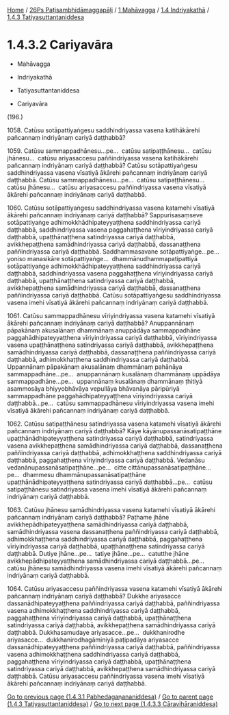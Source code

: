 
[Home](/) / [26Ps Paṭisambhidāmaggapāḷi](../../...md) / [1 Mahāvagga](../...md) / [1.4 Indriyakathā](...md) / [1.4.3 Tatiyasuttantaniddesa](../26Ps/1/1.4/1.4.3.md)

# 1.4.3.2 Cariyavāra

* Mahāvagga

* Indriyakathā

* Tatiyasuttantaniddesa

* Cariyavāra

(196.)

1058\. Catūsu sotāpattiyaṅgesu saddhindriyassa vasena katihākārehi pañcannaṃ indriyānaṃ cariyā daṭṭhabbā?

1059\. Catūsu sammappadhānesu…pe…  catūsu satipaṭṭhānesu…  catūsu jhānesu…  catūsu ariyasaccesu paññindriyassa vasena katihākārehi pañcannaṃ indriyānaṃ cariyā daṭṭhabbā? Catūsu sotāpattiyaṅgesu saddhindriyassa vasena vīsatiyā ākārehi pañcannaṃ indriyānaṃ cariyā daṭṭhabbā. Catūsu sammappadhānesu…pe…  catūsu satipaṭṭhānesu…  catūsu jhānesu…  catūsu ariyasaccesu paññindriyassa vasena vīsatiyā ākārehi pañcannaṃ indriyānaṃ cariyā daṭṭhabbā.

1060\. Catūsu sotāpattiyaṅgesu saddhindriyassa vasena katamehi vīsatiyā ākārehi pañcannaṃ indriyānaṃ cariyā daṭṭhabbā? Sappurisasaṃseve sotāpattiyaṅge adhimokkhādhipateyyaṭṭhena saddhindriyassa cariyā daṭṭhabbā, saddhindriyassa vasena paggahaṭṭhena vīriyindriyassa cariyā daṭṭhabbā, upaṭṭhānaṭṭhena satindriyassa cariyā daṭṭhabbā, avikkhepaṭṭhena samādhindriyassa cariyā daṭṭhabbā, dassanaṭṭhena paññindriyassa cariyā daṭṭhabbā. Saddhammasavane sotāpattiyaṅge…pe…  yoniso manasikāre sotāpattiyaṅge…  dhammānudhammapaṭipattiyā sotāpattiyaṅge adhimokkhādhipateyyaṭṭhena saddhindriyassa cariyā daṭṭhabbā, saddhindriyassa vasena paggahaṭṭhena vīriyindriyassa cariyā daṭṭhabbā, upaṭṭhānaṭṭhena satindriyassa cariyā daṭṭhabbā, avikkhepaṭṭhena samādhindriyassa cariyā daṭṭhabbā, dassanaṭṭhena paññindriyassa cariyā daṭṭhabbā. Catūsu sotāpattiyaṅgesu saddhindriyassa vasena imehi vīsatiyā ākārehi pañcannaṃ indriyānaṃ cariyā daṭṭhabbā.

1061\. Catūsu sammappadhānesu vīriyindriyassa vasena katamehi vīsatiyā ākārehi pañcannaṃ indriyānaṃ cariyā daṭṭhabbā? Anuppannānaṃ pāpakānaṃ akusalānaṃ dhammānaṃ anuppādāya sammappadhāne paggahādhipateyyaṭṭhena vīriyindriyassa cariyā daṭṭhabbā, vīriyindriyassa vasena upaṭṭhānaṭṭhena satindriyassa cariyā daṭṭhabbā, avikkhepaṭṭhena samādhindriyassa cariyā daṭṭhabbā, dassanaṭṭhena paññindriyassa cariyā daṭṭhabbā, adhimokkhaṭṭhena saddhindriyassa cariyā daṭṭhabbā. Uppannānaṃ pāpakānaṃ akusalānaṃ dhammānaṃ pahānāya sammappadhāne…pe…  anuppannānaṃ kusalānaṃ dhammānaṃ uppādāya sammappadhāne…pe…  uppannānaṃ kusalānaṃ dhammānaṃ ṭhitiyā asammosāya bhiyyobhāvāya vepullāya bhāvanāya pāripūriyā sammappadhāne paggahādhipateyyaṭṭhena vīriyindriyassa cariyā daṭṭhabbā…pe…  catūsu sammappadhānesu vīriyindriyassa vasena imehi vīsatiyā ākārehi pañcannaṃ indriyānaṃ cariyā daṭṭhabbā.

1062\. Catūsu satipaṭṭhānesu satindriyassa vasena katamehi vīsatiyā ākārehi pañcannaṃ indriyānaṃ cariyā daṭṭhabbā? Kāye kāyānupassanāsatipaṭṭhāne upaṭṭhānādhipateyyaṭṭhena satindriyassa cariyā daṭṭhabbā, satindriyassa vasena avikkhepaṭṭhena samādhindriyassa cariyā daṭṭhabbā, dassanaṭṭhena paññindriyassa cariyā daṭṭhabbā, adhimokkhaṭṭhena saddhindriyassa cariyā daṭṭhabbā, paggahaṭṭhena vīriyindriyassa cariyā daṭṭhabbā. Vedanāsu vedanānupassanāsatipaṭṭhāne…pe…  citte cittānupassanāsatipaṭṭhāne…pe…  dhammesu dhammānupassanāsatipaṭṭhāne upaṭṭhānādhipateyyaṭṭhena satindriyassa cariyā daṭṭhabbā…pe…  catūsu satipaṭṭhānesu satindriyassa vasena imehi vīsatiyā ākārehi pañcannaṃ indriyānaṃ cariyā daṭṭhabbā.

1063\. Catūsu jhānesu samādhindriyassa vasena katamehi vīsatiyā ākārehi pañcannaṃ indriyānaṃ cariyā daṭṭhabbā? Paṭhame jhāne avikkhepādhipateyyaṭṭhena samādhindriyassa cariyā daṭṭhabbā, samādhindriyassa vasena dassanaṭṭhena paññindriyassa cariyā daṭṭhabbā, adhimokkhaṭṭhena saddhindriyassa cariyā daṭṭhabbā, paggahaṭṭhena vīriyindriyassa cariyā daṭṭhabbā, upaṭṭhānaṭṭhena satindriyassa cariyā daṭṭhabbā. Dutiye jhāne…pe…  tatiye jhāne…pe…  catutthe jhāne avikkhepādhipateyyaṭṭhena samādhindriyassa cariyā daṭṭhabbā…pe…  catūsu jhānesu samādhindriyassa vasena imehi vīsatiyā ākārehi pañcannaṃ indriyānaṃ cariyā daṭṭhabbā.

1064\. Catūsu ariyasaccesu paññindriyassa vasena katamehi vīsatiyā ākārehi pañcannaṃ indriyānaṃ cariyā daṭṭhabbā? Dukkhe ariyasacce dassanādhipateyyaṭṭhena paññindriyassa cariyā daṭṭhabbā, paññindriyassa vasena adhimokkhaṭṭhena saddhindriyassa cariyā daṭṭhabbā, paggahaṭṭhena vīriyindriyassa cariyā daṭṭhabbā, upaṭṭhānaṭṭhena satindriyassa cariyā daṭṭhabbā, avikkhepaṭṭhena samādhindriyassa cariyā daṭṭhabbā. Dukkhasamudaye ariyasacce…pe…  dukkhanirodhe ariyasacce…  dukkhanirodhagāminiyā paṭipadāya ariyasacce dassanādhipateyyaṭṭhena paññindriyassa cariyā daṭṭhabbā, paññindriyassa vasena adhimokkhaṭṭhena saddhindriyassa cariyā daṭṭhabbā, paggahaṭṭhena vīriyindriyassa cariyā daṭṭhabbā, upaṭṭhānaṭṭhena satindriyassa cariyā daṭṭhabbā, avikkhepaṭṭhena samādhindriyassa cariyā daṭṭhabbā. Catūsu ariyasaccesu paññindriyassa vasena imehi vīsatiyā ākārehi pañcannaṃ indriyānaṃ cariyā daṭṭhabbā.

[Go to previous page (1.4.3.1 Pabhedagaṇananiddesa)](1.4.3.1.md) / [Go to parent page (1.4.3 Tatiyasuttantaniddesa)](../26Ps/1/1.4/1.4.3.md) / [Go to next page (1.4.3.3 Cāravihāraniddesa)](1.4.3.3.md)


